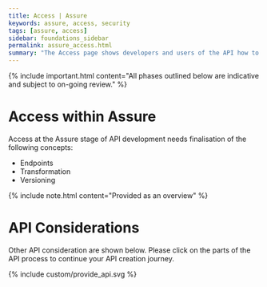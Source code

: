 ```yaml
---
title: Access | Assure
keywords: assure, access, security
tags: [assure, access]
sidebar: foundations_sidebar
permalink: assure_access.html
summary: "The Access page shows developers and users of the API how to access and call the API in the test environment"
---
```


{% include important.html content="All phases outlined below are indicative and subject to on-going review." %}

# Access within Assure #

Access at the Assure stage of API development needs finalisation of the following concepts:

- Endpoints
- Transformation
- Versioning

{% include note.html content="Provided as an overview" %}


# API Considerations #

Other API consideration are shown below. Please click on the parts of the API process to continue your API creation journey.

{% include custom/provide_api.svg %}